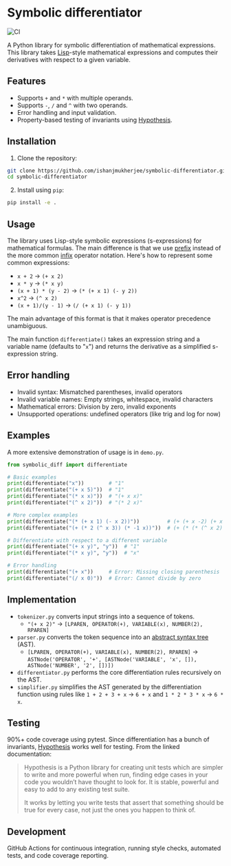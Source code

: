 # Symbolic differentiator

![CI](https://github.com/ishanjmukherjee/symbolic-differentiator/actions/workflows/ci.yml/badge.svg)


A Python library for symbolic differentiation of mathematical expressions. This
library takes
[Lisp](https://en.wikipedia.org/wiki/Lisp_(programming_language))-style
mathematical expressions and computes their derivatives with respect to a given
variable.

## Features

- Supports `+` and `*` with multiple operands.
- Supports `-`, `/` and `^` with two operands.
- Error handling and input validation.
- Property-based testing of invariants using [Hypothesis](https://hypothesis.readthedocs.io/en/latest/).

## Installation

1. Clone the repository:

```bash
git clone https://github.com/ishanjmukherjee/symbolic-differentiator.git
cd symbolic-differentiator
```

2. Install using `pip`:

```bash
pip install -e .
```

## Usage

The library uses Lisp-style symbolic expressions (s-expressions) for
mathematical formulas. The main difference is that we use [prefix](https://en.wikipedia.org/wiki/Polish_notation) instead of
the more common [infix](https://en.wikipedia.org/wiki/Infix_notation) operator notation. Here's how to represent some common expressions:

- `x + 2` → `(+ x 2)`
- `x * y` → `(* x y)`
- `(x + 1) * (y - 2)` → `(* (+ x 1) (- y 2))`
- `x^2` → `(^ x 2)`
- `(x + 1)/(y - 1)` → `(/ (+ x 1) (- y 1))`

The main advantage of this format is that it makes operator precedence unambiguous.

The main function `differentiate()` takes an expression string and a variable name
(defaults to "`x`") and returns the derivative as a simplified s-expression
string.

## Error handling

- Invalid syntax: Mismatched parentheses, invalid operators
- Invalid variable names: Empty strings, whitespace, invalid characters
- Mathematical errors: Division by zero, invalid exponents
- Unsupported operations: undefined operators (like trig and log for now)

## Examples

A more extensive demonstration of usage is in `demo.py`.

```python
from symbolic_diff import differentiate

# Basic examples
print(differentiate("x"))        # "1"
print(differentiate("(+ x 5)"))  # "1"
print(differentiate("(* x x)"))  # "(+ x x)"
print(differentiate("(^ x 2)"))  # "(* 2 x)"

# More complex examples
print(differentiate("(* (+ x 1) (- x 2))"))         # (+ (+ x -2) (+ x 1))
print(differentiate("(+ (* 2 (^ x 3)) (* -1 x))"))  # (+ (* (* (^ x 2) 3) 2) -1)

# Differentiate with respect to a different variable
print(differentiate("(+ x y)", "y"))  # "1"
print(differentiate("(* x y)", "y"))  # "x"

# Error handling
print(differentiate("(+ x"))     # Error: Missing closing parenthesis
print(differentiate("(/ x 0)"))  # Error: Cannot divide by zero 
```

## Implementation

- `tokenizer.py` converts input strings into a sequence of tokens.
  - `"(+ x 2)"` → `[LPAREN, OPERATOR(+), VARIABLE(x), NUMBER(2), RPAREN]`
- `parser.py` converts the token sequence into an [abstract syntax
  tree](https://en.wikipedia.org/wiki/Abstract_syntax_tree) (AST).
  - `[LPAREN, OPERATOR(+), VARIABLE(x), NUMBER(2), RPAREN]` → `ASTNode('OPERATOR', '+', [ASTNode('VARIABLE', 'x', []), ASTNode('NUMBER',
    '2', [])])`
- `differentiator.py` performs the core differentiation rules recursively on the
  AST.
- `simplifier.py` simplifies the AST generated by the differentiation function
  using rules like `1 + 2 + 3 + x` → `6 + x` and `1 * 2 * 3 * x` → `6 * x`.

## Testing

90%+ code coverage using pytest. Since differentiation has a bunch of
invariants, [Hypothesis](https://hypothesis.readthedocs.io/en/latest/) works
well for testing. From the linked documentation:

> Hypothesis is a Python library for creating unit tests which are simpler to write and more powerful when run, finding edge cases in your code you wouldn’t have thought to look for. It is stable, powerful and easy to add to any existing test suite.
>
> It works by letting you write tests that assert that something should be true for every case, not just the ones you happen to think of.

## Development

GitHub Actions for continuous integration, running style checks, automated
tests, and code coverage reporting. 
